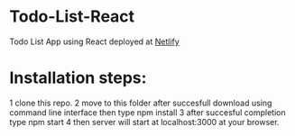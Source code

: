 # Todo-List-React
Todo List App using React deployed at [Netlify](https://todo-list-kk.netlify.app/)
# Installation steps:
1 clone this repo.
2 move to this folder after succesfull download using command line interface then type npm install
3 after succesful completion type npm start
4 then server will start at localhost:3000 at your browser.
